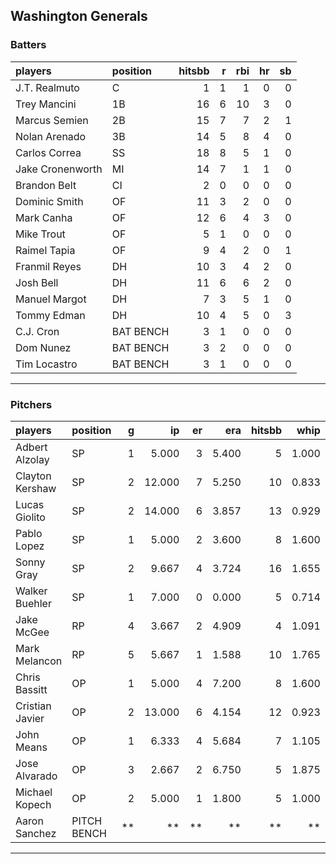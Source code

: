 ## Washington Generals

### Batters

 
|players          |position  | hitsbb|  r| rbi| hr| sb| 
|:----------------|:---------|------:|--:|---:|--:|--:| 
|J.T. Realmuto    |C         |      1|  1|   1|  0|  0| 
|Trey Mancini     |1B        |     16|  6|  10|  3|  0| 
|Marcus Semien    |2B        |     15|  7|   7|  2|  1| 
|Nolan Arenado    |3B        |     14|  5|   8|  4|  0| 
|Carlos Correa    |SS        |     18|  8|   5|  1|  0| 
|Jake Cronenworth |MI        |     14|  7|   1|  1|  0| 
|Brandon Belt     |CI        |      2|  0|   0|  0|  0| 
|Dominic Smith    |OF        |     11|  3|   2|  0|  0| 
|Mark Canha       |OF        |     12|  6|   4|  3|  0| 
|Mike Trout       |OF        |      5|  1|   0|  0|  0| 
|Raimel Tapia     |OF        |      9|  4|   2|  0|  1| 
|Franmil Reyes    |DH        |     10|  3|   4|  2|  0| 
|Josh Bell        |DH        |     11|  6|   6|  2|  0| 
|Manuel Margot    |DH        |      7|  3|   5|  1|  0| 
|Tommy Edman      |DH        |     10|  4|   5|  0|  3| 
|C.J. Cron        |BAT BENCH |      3|  1|   0|  0|  0| 
|Dom Nunez        |BAT BENCH |      3|  2|   0|  0|  0| 
|Tim Locastro     |BAT BENCH |      3|  1|   0|  0|  0| 

* * *

### Pitchers

 
|players         |position    |  g|     ip| er|   era| hitsbb|  whip| so|  w| sv| 
|:---------------|:-----------|--:|------:|--:|-----:|------:|-----:|--:|--:|--:| 
|Adbert Alzolay  |SP          |  1|  5.000|  3| 5.400|      5| 1.000|  3|  1|  0| 
|Clayton Kershaw |SP          |  2| 12.000|  7| 5.250|     10| 0.833| 19|  1|  0| 
|Lucas Giolito   |SP          |  2| 14.000|  6| 3.857|     13| 0.929| 18|  1|  0| 
|Pablo Lopez     |SP          |  1|  5.000|  2| 3.600|      8| 1.600|  3|  1|  0| 
|Sonny Gray      |SP          |  2|  9.667|  4| 3.724|     16| 1.655|  8|  0|  0| 
|Walker Buehler  |SP          |  1|  7.000|  0| 0.000|      5| 0.714|  7|  1|  0| 
|Jake McGee      |RP          |  4|  3.667|  2| 4.909|      4| 1.091|  3|  0|  1| 
|Mark Melancon   |RP          |  5|  5.667|  1| 1.588|     10| 1.765|  2|  0|  4| 
|Chris Bassitt   |OP          |  1|  5.000|  4| 7.200|      8| 1.600|  4|  0|  0| 
|Cristian Javier |OP          |  2| 13.000|  6| 4.154|     12| 0.923| 15|  0|  0| 
|John Means      |OP          |  1|  6.333|  4| 5.684|      7| 1.105|  6|  0|  0| 
|Jose Alvarado   |OP          |  3|  2.667|  2| 6.750|      5| 1.875|  3|  1|  0| 
|Michael Kopech  |OP          |  2|  5.000|  1| 1.800|      5| 1.000|  5|  0|  0| 
|Aaron Sanchez   |PITCH BENCH | **|     **| **|    **|     **|    **| **| **| **| 


* * *



